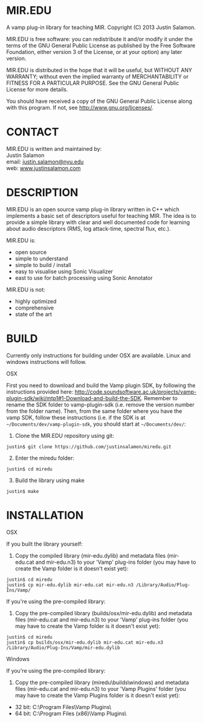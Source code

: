 MIR.EDU
=======

A vamp plug-in library for teaching MIR.
Copyright (C) 2013 Justin Salamon.

MIR.EDU is free software: you can redistribute it and/or modify
it under the terms of the GNU General Public License as published by
the Free Software Foundation, either version 3 of the License, or
at your option) any later version.

MIR.EDU is distributed in the hope that it will be useful,
but WITHOUT ANY WARRANTY; without even the implied warranty of
MERCHANTABILITY or FITNESS FOR A PARTICULAR PURPOSE.  See the
GNU General Public License for more details.

You should have received a copy of the GNU General Public License
along with this program.  If not, see <http://www.gnu.org/licenses/>.

CONTACT
=======

MIR.EDU is written and maintained by:  
Justin Salamon  
email: <justin.salamon@nyu.edu>  
web: www.justinsalamon.com

DESCRIPTION
===========

MIR.EDU is an open source vamp plug-in library written in C++ which implements a basic set of 
descriptors useful for teaching MIR. The idea is to provide a simple library with clear and well 
documented code for learning about audio descriptors (RMS, log attack-time, spectral flux, etc.).

MIR.EDU is:
- open source
- simple to understand
- simple to build / install
- easy to visualise using Sonic Visualizer
- east to use for batch processing using Sonic Annotator

MIR.EDU is not:
- highly optimized
- comprehensive
- state of the art

BUILD
=====

Currently only instructions for building under OSX are available. Linux and windows instructions will follow.

OSX

First you need to download and build the Vamp plugin SDK, by following the instructions provided here:
<http://code.soundsoftware.ac.uk/projects/vamp-plugin-sdk/wiki/mtp1#1-Download-and-build-the-SDK>. Remember to rename the SDK folder to vamp-plugin-sdk (i.e. remove the version number from the folder name). Then, from the same folder where you have the vamp SDK, follow these instructions (i.e. if the SDK is at ```~/Documents/dev/vamp-plugin-sdk```, you should start at ```~/Documents/dev/```:

1. Clone the MIR.EDU repository using git:  
```
justin$ git clone https://github.com/justinsalamon/miredu.git  
```
2. Enter the miredu folder:  
```
justin$ cd miredu
```
3. Build the library using make  
```
justin$ make
```


INSTALLATION
============

OSX

If you built the library yourself:

1. Copy the compiled library (mir-edu.dylib) and metadata files (mir-edu.cat and mir-edu.n3) to your 'Vamp' plug-ins folder (you may have to create the Vamp folder is it doesn't exist yet):

```
justin$ cd miredu
justin$ cp mir-edu.dylib mir-edu.cat mir-edu.n3 /Library/Audio/Plug-Ins/Vamp/
```

If you're using the pre-compiled library:

1. Copy the pre-compiled library (builds/osx/mir-edu.dylib) and metadata files (mir-edu.cat and mir-edu.n3) to your 'Vamp' plug-ins folder (you may have to create the Vamp folder is it doesn't exist yet):

```
justin$ cd miredu  
justin$ cp builds/osx/mir-edu.dylib mir-edu.cat mir-edu.n3 /Library/Audio/Plug-Ins/Vamp/mir-edu.dylib
```

Windows

If you're using the pre-compiled library:

1. Copy the pre-compiled library (miredu\builds\windows) and metadata files (mir-edu.cat and mir-edu.n3) to your 'Vamp Plugins' folder (you may have to create the Vamp Plugins folder is it doesn't exist yet):

* 32 bit: C:\Program Files\Vamp Plugins\
* 64 bit: C:\Program Files (x86)\Vamp Plugins\
